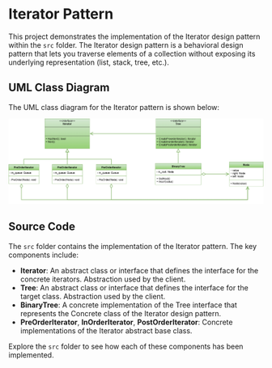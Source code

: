  # Iterator Pattern

This project demonstrates the implementation of the Iterator design pattern within the `src` folder. 
The Iterator design pattern is a behavioral design pattern that lets you traverse elements of a collection without exposing its underlying representation (list, stack, tree, etc.).

## UML Class Diagram

The UML class diagram for the Iterator pattern is shown below:

![UML Class Diagram](../iterator/documentation/iterator.drawio.png)

## Source Code

The `src` folder contains the implementation of the Iterator pattern. The key components include:

- **Iterator**: An abstract class or interface that defines the interface for the concrete iterators. Abstraction used by the client.
- **Tree**: An abstract class or interface that defines the interface for the target class. Abstraction used by the client.
- **BinaryTree**: A concrete implementation of the Tree interface that represents the Concrete class of the Iterator design pattern.
- **PreOrderIterator**, **InOrderIterator**, **PostOrderIterator**: Concrete implementations of the Iterator abstract base class.

Explore the `src` folder to see how each of these components has been implemented.
